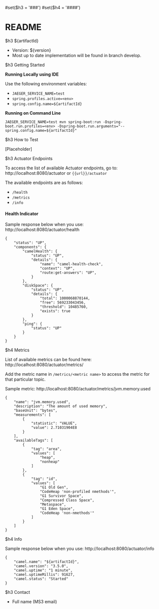 #set($h3 = '###')
#set($h4 = '####')
# README

$h3 ${artifactId} 
* Version: ${version}
* Most up to date implementation will be found in branch develop. 

$h3 Getting Started

**Running Locally using IDE**

Use the following environment variables:
   * ```JAEGER_SERVICE_NAME=test```  
   * ```spring.profiles.active=<env>```
   * ```spring.config.name=${artifactId}```

**Running on Command Line**

```
JAEGER_SERVICE_NAME=test mvn spring-boot:run -Dspring-boot.run.profiles=<env> -Dspring-boot.run.arguments="--spring.config.name=${artifactId}"
```

$h3 How to Test

[Placeholder]

$h3 Actuator Endpoints

To access the list of available Actuator endpoints, go to: http://localhost:8080/actuator or `{{url}}/actuator`

The available endpoints are as follows:

* `/health`
* `/metrics`
* `/info`

#### Health Indicator

Sample response below when you use: http://localhost:8080/actuator/health

```
{
    "status": "UP",
    "components": {
        "camelHealth": {
            "status": "UP",
            "details": {
                "name": "camel-health-check",
                "context": "UP",
                "route:get-answers": "UP",
            }
        },
        "diskSpace": {
            "status": "UP",
            "details": {
                "total": 1000068870144,
                "free": 569233043456,
                "threshold": 10485760,
                "exists": true
            }
        },
        "ping": {
            "status": "UP"
        }
    }
}
```

$h4 Metrics

List of available metrics can be found here: http://localhost:8080/actuator/metrics/

Add the metric name in `/metrics/<metric name>` to access the metric for that particular topic.

Sample metric: http://localhost:8080/actuator/metrics/jvm.memory.used

```
{
    "name": "jvm.memory.used",
    "description": "The amount of used memory",
    "baseUnit": "bytes",
    "measurements": [
        {
            "statistic": "VALUE",
            "value": 2.71031904E8
        }
    ],
    "availableTags": [
        {
            "tag": "area",
            "values": [
                "heap",
                "nonheap"
            ]
        },
        {
            "tag": "id",
            "values": [
                "G1 Old Gen",
                "CodeHeap 'non-profiled nmethods'",
                "G1 Survivor Space",
                "Compressed Class Space",
                "Metaspace",
                "G1 Eden Space",
                "CodeHeap 'non-nmethods'"
            ]
        }
    ]
}
```

$h4 Info

Sample response below when you use: http://localhost:8080/actuator/info

```
{
    "camel.name": "${artifactId}",
    "camel.version": "3.5.0",
    "camel.uptime": "1 minute",
    "camel.uptimeMillis": 91627,
    "camel.status": "Started"
}
```


$h3 Contact
* Full name (MS3 email)